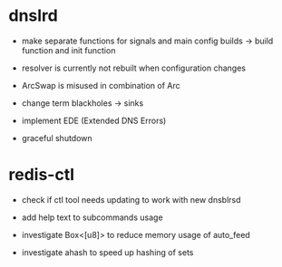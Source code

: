 # dnslrd

- make separate functions for signals and main config builds -> build function and init function
- resolver is currently not rebuilt when configuration changes
- ArcSwap is misused in combination of Arc

- change term blackholes -> sinks

- implement EDE (Extended DNS Errors)

- graceful shutdown

# redis-ctl

- check if ctl tool needs updating to work with new dnsblrsd

- add help text to subcommands usage

- investigate Box<[u8]> to reduce memory usage of auto_feed

- investigate ahash to speed up hashing of sets
